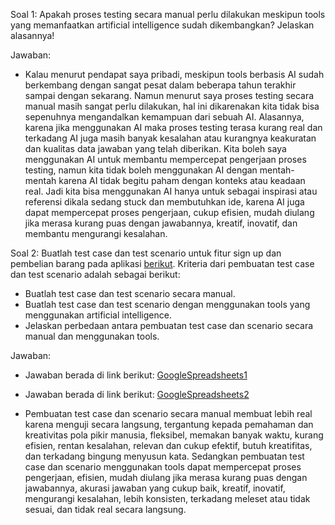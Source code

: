 Soal 1: 
Apakah proses testing secara manual perlu dilakukan meskipun tools yang memanfaatkan artificial intelligence sudah dikembangkan? Jelaskan alasannya!

Jawaban:
- Kalau menurut pendapat saya pribadi, meskipun tools berbasis AI sudah berkembang dengan sangat pesat dalam beberapa tahun terakhir sampai dengan sekarang. Namun menurut saya proses testing secara manual masih sangat perlu dilakukan, hal ini dikarenakan kita tidak bisa sepenuhnya mengandalkan kemampuan dari sebuah AI. Alasannya, karena jika menggunakan AI maka proses testing terasa kurang real dan terkadang AI juga masih banyak kesalahan atau kurangnya keakuratan dan kualitas data jawaban yang telah diberikan. Kita boleh saya menggunakan AI untuk membantu mempercepat pengerjaan proses testing, namun kita tidak boleh menggunakan AI dengan mentah-mentah karena AI tidak begitu paham dengan konteks atau keadaan real. Jadi kita bisa menggunakan AI hanya untuk sebagai inspirasi atau referensi dikala sedang stuck dan membutuhkan ide, karena AI juga dapat mempercepat proses pengerjaan, cukup efisien, mudah diulang jika merasa kurang puas dengan jawabannya, kreatif, inovatif, dan membantu mengurangi kesalahan.

Soal 2:
Buatlah test case dan test scenario untuk fitur sign up dan pembelian barang pada aplikasi [berikut](https://www.demoblaze.com/index.html). Kriteria dari pembuatan test case dan test scenario adalah sebagai berikut:
- Buatlah test case dan test scenario secara manual.
- Buatlah test case dan test scenario dengan menggunakan tools yang menggunakan artificial intelligence.
- Jelaskan perbedaan antara pembuatan test case dan scenario secara manual dan menggunakan tools.

Jawaban: 
- Jawaban berada di link berikut: [GoogleSpreadsheets1](https://docs.google.com/spreadsheets/d/1L9cdN4eqetBlzk25RLiATNXbTVoyRs_6U-s4tTgEjOs/edit?usp=sharing)

- Jawaban berada di link berikut: [GoogleSpreadsheets2](https://docs.google.com/spreadsheets/d/1rGFnGS06YYMNC-kL8vSQCPCcFcr-O-TjBjfb4l_O6dw/edit?usp=sharing)

- Pembuatan test case dan scenario secara manual membuat lebih real karena menguji secara langsung, tergantung kepada pemahaman dan kreativitas pola pikir manusia, fleksibel, memakan banyak waktu, kurang efisien, rentan kesalahan, relevan dan cukup efektif, butuh kreatifitas, dan terkadang bingung menyusun kata. Sedangkan pembuatan test case dan scenario menggunakan tools dapat mempercepat proses pengerjaan, efisien, mudah diulang jika merasa kurang puas dengan jawabannya, akurasi jawaban yang cukup baik, kreatif, inovatif, mengurangi kesalahan, lebih konsisten, terkadang meleset atau tidak sesuai, dan tidak real secara langsung.